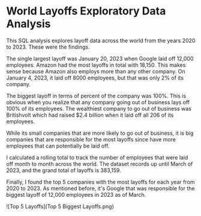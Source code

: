 # World Layoffs Exploratory Data Analysis

This SQL analysis explores layoff data across the world from the years 2020 to 2023. These were the findings.

The single largest layoff was January 20, 2023 when Google laid off 12,000 employees. Amazon had the most layoffs in total with 18,150. This makes sense because Amazon also employs more than any other company. On January 4, 2023, it laid off 8000 employees, but that was only 2% of its company.

The biggest layoff in terms of percent of the company was 100%. This is obvious when you realize that any company going out of business lays off 100% of its employees. The wealthiest company to go out of business was Britishvolt which had raised $2.4 billion when it laid off all 206 of its employees.

While its small companies that are more likely to go out of business, it is big companies that are responsible for the most layoffs since have more employees that can potentially be laid off.

I calculated a rolling total to track the number of employees that were laid off month to month across the world. The dataset records up until March of 2023, and the grand total of layoffs is 383,159.

Finally, I found the top 5 companies with the most layoffs for each year from 2020 to 2023. As mentioned before, it's Google that was responsible for the biggest layoff of 12,000 employees in 2023 as of March.

![Top 5 Layoffs](Top 5 Biggest Layoffs.png)
